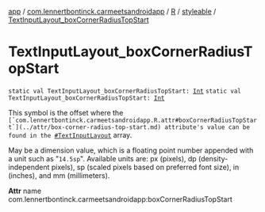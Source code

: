 [app](../../../index.md) / [com.lennertbontinck.carmeetsandroidapp](../../index.md) / [R](../index.md) / [styleable](index.md) / [TextInputLayout_boxCornerRadiusTopStart](./-text-input-layout_box-corner-radius-top-start.md)

# TextInputLayout_boxCornerRadiusTopStart

`static val TextInputLayout_boxCornerRadiusTopStart: `[`Int`](https://kotlinlang.org/api/latest/jvm/stdlib/kotlin/-int/index.html)
`static val TextInputLayout_boxCornerRadiusTopStart: `[`Int`](https://kotlinlang.org/api/latest/jvm/stdlib/kotlin/-int/index.html)

This symbol is the offset where the ``[`com.lennertbontinck.carmeetsandroidapp.R.attr#boxCornerRadiusTopStart`](../attr/box-corner-radius-top-start.md) attribute's value can be found in the ``[`#TextInputLayout`](-text-input-layout.md) array.

May be a dimension value, which is a floating point number appended with a unit such as "`14.5sp`". Available units are: px (pixels), dp (density-independent pixels), sp (scaled pixels based on preferred font size), in (inches), and mm (millimeters).

**Attr**
name com.lennertbontinck.carmeetsandroidapp:boxCornerRadiusTopStart

